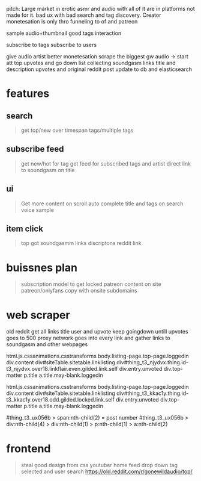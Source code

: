 pitch: Large market in erotic asmr and audio with all of it are in platforms not made for it. bad ux with bad search and tag discovery. Creator monetesation is only thro funneling to of and patreon

sample audio+thumbnail good tags interaction

subscribe to tags
subscribe to users

give audio artist better monetesation
scrape the biggest gw audio -> start att top upvotes and go down list collecting soundgasm links title and description upvotes and original reddit post
update to db and elasticsearch

# features
## search
> get top/new over timespan
> tags/multiple tags

## subscribe feed
> get new/hot for tag
> get feed for subscribed tags and artist
> direct link to soundgasm on title
## ui
> Get more content on scroll
> auto complete title and tags on search
> voice sample
## item click
> top got soundgasmm links
> discriptons
> reddit link

# buissnes plan
> subscription model to get locked patreon content on site
> patreon/onlyfans copy with onsite subdomains

# web scraper
old reddit get all links title user and upvote
keep goingdown untill upvotes goes to 500
proxy network goes into every link and gather links to soundgasm and other webpages

 html.js.cssanimations.csstransforms body.listing-page.top-page.loggedin div.content div#siteTable.sitetable.linklisting div#thing_t3_njydvx.thing.id-t3_njydvx.over18.linkflair.even.gilded.link.self div.entry.unvoted div.top-matter p.title a.title.may-blank.loggedin

 html.js.cssanimations.csstransforms body.listing-page.top-page.loggedin div.content div#siteTable.sitetable.linklisting div#thing_t3_kkac1y.thing.id-t3_kkac1y.over18.odd.gilded.locked.link.self div.entry.unvoted div.top-matter p.title a.title.may-blank.loggedin

 #thing_t3_ux056b > span:nth-child(2) = post number
 #thing_t3_ux056b > div:nth-child(4) > div:nth-child(1) > p:nth-child(1) > a:nth-child(2)

# frontend
> steal good design from css youtuber
> home feed
> drop down tag selected and user search
https://old.reddit.com/r/gonewildaudio/top/



